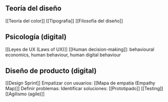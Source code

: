 ## Teoría del diseño
[[Teoría del color]]
[[Tipografia]]
[[Filosofía del diseño]]

## Psicología (digital)
[[Leyes de UX (Laws of UX)]]
[[Human decision-making]]: behavioural economics, human behaviour, human digital behaviour

## Diseño de producto (digital)
[[Design Sprint]]
Empatizar con usuarios: [[Mapa de empatía (Empathy Map)]]
Definir problemas: 
Identificar soluciones:
[[Prototipado]]
[[Testing]]
[[Agilismo (agile)]]
